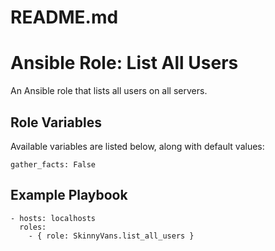 # README.md
# Ansible Role: List All Users

An Ansible role that lists all users on all servers.

## Role Variables

Available variables are listed below, along with default values:

    gather_facts: False

## Example Playbook

    - hosts: localhosts
      roles:
        - { role: SkinnyVans.list_all_users }
